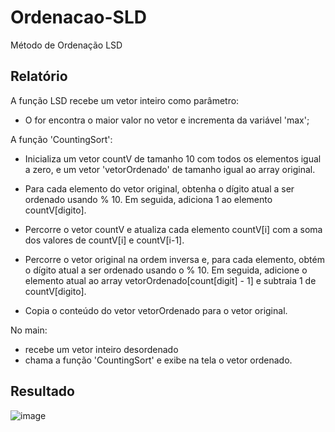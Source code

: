 # Ordenacao-SLD
Método de Ordenação LSD

## Relatório
A função LSD recebe um vetor inteiro como parâmetro:

 - O for encontra o maior valor no vetor e incrementa da variável 'max';
 
 
A função 'CountingSort':

 - Inicializa um vetor countV de tamanho 10 com todos os elementos igual a zero, e um vetor 'vetorOrdenado' de tamanho igual ao array original.

 - Para cada elemento do vetor original, obtenha o dígito atual a ser ordenado usando % 10. Em seguida, adiciona 1 ao elemento countV[digito].

 - Percorre o vetor countV e atualiza cada elemento countV[i] com a soma dos valores de countV[i] e countV[i-1].

 - Percorre o vetor original na ordem inversa e, para cada elemento, obtém o dígito atual a ser ordenado usando o % 10. Em seguida, adicione o elemento atual ao array vetorOrdenado[count[digit] - 1] e subtraia 1 de countV[digito].

 - Copia o conteúdo do vetor vetorOrdenado para o vetor original.


No main: 
 - recebe um vetor inteiro desordenado
 - chama a função 'CountingSort' e exibe na tela o vetor ordenado.
 



## Resultado
![image](https://user-images.githubusercontent.com/124919761/229812970-44d52cf3-c4da-49c4-817d-b389a75f750b.png)
